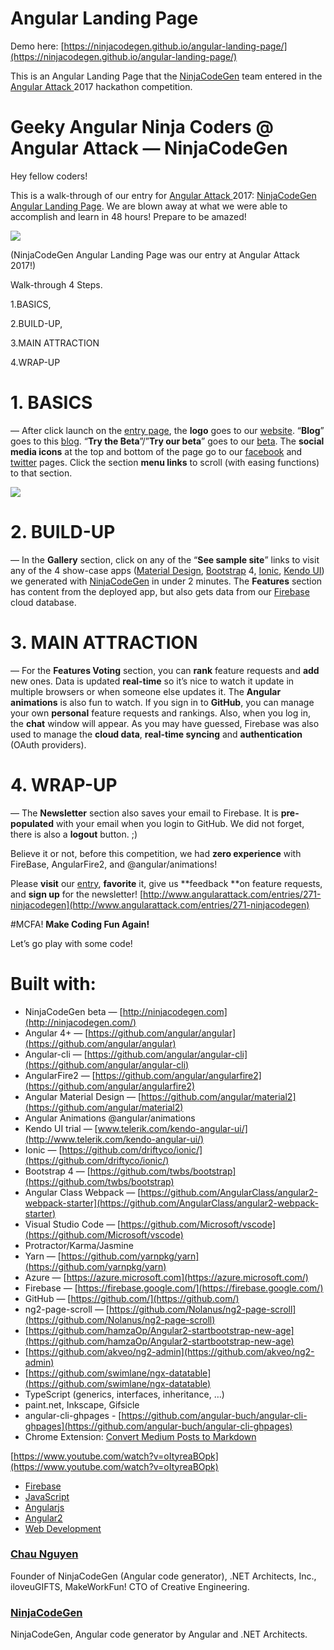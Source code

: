 # Angular Landing Page

Demo here: [https://ninjacodegen.github.io/angular-landing-page/](https://ninjacodegen.github.io/angular-landing-page/)

This is an Angular Landing Page that the [NinjaCodeGen](http://ninjaCodeGen.com) team entered in the [Angular Attack
](http://angularattack.com/) 2017 hackathon competition.


# Geeky Angular Ninja Coders @ Angular Attack — NinjaCodeGen

Hey fellow coders!

This is a walk-through of our entry for [Angular Attack
](http://angularattack.com/)2017: [NinjaCodeGen Angular Landing
Page](http://www.angularattack.com/entries/271-ninjacodegen). We are blown away
at what we were able to accomplish and learn in 48 hours! Prepare to be amazed!

![](https://cdn-images-1.medium.com/max/1200/1*7hi5iXo3E5zSqsYRInsung.png)
<span class="figcaption_hack">

(NinjaCodeGen Angular Landing Page was our entry at Angular Attack 2017!)</span>

Walk-through 4 Steps. 

1.BASICS, 

2.BUILD-UP, 

3.MAIN ATTRACTION 

4.WRAP-UP


# 1.  BASICS
 — After click launch on the [entry
page](http://www.angularattack.com/entries/271-ninjacodegen), the **logo** goes
to our [website](http://ninjacodegen.com/). “**Blog**” goes to this
[blog](https://medium.com/ninjacodegen). “**Try the Beta**”/”**Try our beta**”
goes to our [beta](http://ncg-beta.azurewebsites.net/). The **social media
icons** at the top and bottom of the page go to our
[facebook](http://facebook.com/ninjaCodeGen) and
[twitter](http://twitter.com/ninjaCodeGen) pages. Click the section **menu
links** to scroll (with easing functions) to that section.

![](https://cdn-images-1.medium.com/max/1200/1*MsQ0XF4TwcdgPQS6hB-zrw.png)

# 2. BUILD-UP
— In the **Gallery** section, click on any of the “**See sample
site**” links to visit any of the 4 show-case apps ([Material
Design](https://github.com/angular/material2),
[Bootstrap](https://github.com/twbs/bootstrap) 4,
[Ionic](https://github.com/driftyco/ionic/), [Kendo
UI](http://www.telerik.com/kendo-angular-ui/)) we generated with
[NinjaCodeGen](http://ninjacodegen.com/) in under 2 minutes. The **Features**
section has content from the deployed app, but also gets data from our
[Firebase](https://firebase.google.com/) cloud database.

# 3. MAIN ATTRACTION
— For the **Features Voting** section, you can **rank** feature requests and **add** new ones. Data is updated **real-time** so it’s
nice to watch it update in multiple browsers or when someone else updates it.
The **Angular animations** is also fun to watch. If you sign in to **GitHub**,
you can manage your own **personal** feature requests and rankings. Also, when
you log in, the **chat** window will appear. As you may have guessed, Firebase
was also used to manage the **cloud data**, **real-time syncing** and
**authentication** (OAuth providers).

# 4. WRAP-UP
 — The **Newsletter** section also saves your email to Firebase. It is
**pre-populated** with your email when you login to GitHub. We did not forget,
there is also a **logout** button. ;)

Believe it or not, before this competition, we had **zero experience** with
FireBase, AngularFire2, and @angular/animations!

Please **visit** our
[entry](http://www.angularattack.com/entries/271-ninjacodegen), **favorite** it,
give us **feedback **on feature requests, and **sign up** for the newsletter!
[http://www.angularattack.com/entries/271-ninjacodegen](http://www.angularattack.com/entries/271-ninjacodegen)

\#MCFA! **Make Coding Fun Again!**

Let’s go play with some code!

# Built with:

* NinjaCodeGen beta — [http://ninjacodegen.com](http://ninjacodegen.com/)
* Angular 4+ —
[https://github.com/angular/angular](https://github.com/angular/angular)
* Angular-cli —
[https://github.com/angular/angular-cli](https://github.com/angular/angular-cli)
* AngularFire2 —
[https://github.com/angular/angularfire2](https://github.com/angular/angularfire2)
* Angular Material Design —
[https://github.com/angular/material2](https://github.com/angular/material2)
* Angular Animations @angular/animations
* Kendo UI trial —
[www.telerik.com/kendo-angular-ui/](http://www.telerik.com/kendo-angular-ui/)
* Ionic — [https://github.com/driftyco/ionic/](https://github.com/driftyco/ionic/)
* Bootstrap 4 —
[https://github.com/twbs/bootstrap](https://github.com/twbs/bootstrap)
* Angular Class Webpack —
[https://github.com/AngularClass/angular2-webpack-starter](https://github.com/AngularClass/angular2-webpack-starter)
* Visual Studio Code —
[https://github.com/Microsoft/vscode](https://github.com/Microsoft/vscode)
* Protractor/Karma/Jasmine
* Yarn — [https://github.com/yarnpkg/yarn](https://github.com/yarnpkg/yarn)
* Azure — [https://azure.microsoft.com](https://azure.microsoft.com/)
* Firebase — [https://firebase.google.com/](https://firebase.google.com/)
* GitHub — [https://github.com/](https://github.com/)
* ng2-page-scroll —
[https://github.com/Nolanus/ng2-page-scroll](https://github.com/Nolanus/ng2-page-scroll)
* [https://github.com/hamzaOp/Angular2-startbootstrap-new-age](https://github.com/hamzaOp/Angular2-startbootstrap-new-age)
* [https://github.com/akveo/ng2-admin](https://github.com/akveo/ng2-admin)
* [https://github.com/swimlane/ngx-datatable](https://github.com/swimlane/ngx-datatable)
* TypeScript (generics, interfaces, inheritance, …)
* paint.net, Inkscape, Gifsicle
* angular-cli-ghpages - [https://github.com/angular-buch/angular-cli-ghpages](https://github.com/angular-buch/angular-cli-ghpages)
* Chrome Extension: [Convert Medium Posts to Markdown](https://chrome.google.com/webstore/detail/convert-medium-posts-to-m/aelnflnmpbjgipamcogpdoppjbebnjea)

<span class="figcaption_hack">[https://www.youtube.com/watch?v=oItyreaBOpk](https://www.youtube.com/watch?v=oItyreaBOpk)</span>

* [Firebase](https://medium.com/tag/firebase?source=post)
* [JavaScript](https://medium.com/tag/javascript?source=post)
* [Angularjs](https://medium.com/tag/angularjs?source=post)
* [Angular2](https://medium.com/tag/angular2?source=post)
* [Web Development](https://medium.com/tag/web-development?source=post)

### [Chau Nguyen](https://medium.com/@chauey)

Founder of NinjaCodeGen (Angular code generator), .NET Architects, Inc.,
iloveuGIFTS, MakeWorkFun! CTO of Creative Engineering.

### [NinjaCodeGen](https://medium.com/ninjacodegen?source=footer_card)

NinjaCodeGen, Angular code generator by Angular and .NET Architects.

